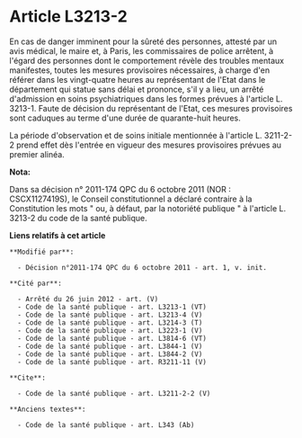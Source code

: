 # Article L3213-2

En cas de danger imminent pour la sûreté des personnes, attesté par un avis médical, le maire et, à Paris, les commissaires
de police arrêtent, à l'égard des personnes dont le comportement révèle des troubles mentaux manifestes, toutes les mesures
provisoires nécessaires, à charge d'en référer dans les vingt-quatre heures au représentant de l'Etat dans le département qui
statue sans délai et prononce, s'il y a lieu, un arrêté d'admission en soins psychiatriques dans les formes prévues à
l'article L. 3213-1. Faute de décision du représentant de l'Etat, ces mesures provisoires sont caduques au terme d'une durée
de quarante-huit heures. 

La période d'observation et de soins initiale mentionnée à l'article L. 3211-2-2 prend effet dès l'entrée en vigueur des
mesures provisoires prévues au premier alinéa.

**Nota:**

Dans sa décision n° 2011-174 QPC du 6 octobre 2011 (NOR : CSCX1127419S), le Conseil constitutionnel a déclaré contraire à la
Constitution les mots " ou, à défaut, par la notoriété publique " à l'article L. 3213-2 du code de la santé publique.

**Liens relatifs à cet article**

	**Modifié par**:

	  - Décision n°2011-174 QPC du 6 octobre 2011 - art. 1, v. init.

	**Cité par**:

	  - Arrêté du 26 juin 2012 - art. (V)
	  - Code de la santé publique - art. L3213-1 (VT)
	  - Code de la santé publique - art. L3213-4 (V)
	  - Code de la santé publique - art. L3214-3 (T)
	  - Code de la santé publique - art. L3223-1 (V)
	  - Code de la santé publique - art. L3814-6 (VT)
	  - Code de la santé publique - art. L3844-1 (V)
	  - Code de la santé publique - art. L3844-2 (V)
	  - Code de la santé publique - art. R3211-11 (V)

	**Cite**:

	  - Code de la santé publique - art. L3211-2-2 (V)

	**Anciens textes**:

	  - Code de la santé publique - art. L343 (Ab)
